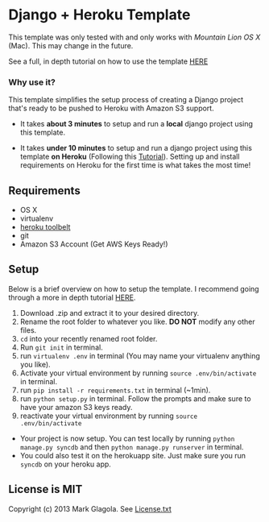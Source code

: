 # Django + Heroku Template
This template was only tested with and only works with *Mountain Lion OS X* (Mac).  This may change in the future.

See a full, in depth tutorial on how to use the template [HERE](http://markglagola.com/post/django-heroku-template-depth-tutorial/)

### Why use it?
This template simplifies the setup process of creating a Django project that's ready to be pushed to Heroku with Amazon S3 support.

- It takes **about 3 minutes** to setup and run a **local** django project using this template.

- It takes **under 10 minutes** to setup and run a django project using this template **on Heroku** (Following this [Tutorial](http://markglagola.com/post/django-heroku-template-depth-tutorial/)).  Setting up and install requirements on Heroku for the first time is what takes the most time!


## Requirements
- OS X
- virtualenv
- [heroku toolbelt](https://toolbelt.heroku.com/)
- git
- Amazon S3 Account (Get AWS Keys Ready!)

## Setup
Below is a brief overview on how to setup the template.  I recommend going through a more in depth tutorial [HERE](http://markglagola.com/post/django-heroku-template-depth-tutorial/).

1. Download .zip and extract it to your desired directory.
2. Rename the root folder to whatever you like.  **DO NOT** modify any other files.
2. `cd` into your recently renamed root folder.
3. Run `git init` in terminal.
4. run `virtualenv .env` in terminal (You may name your virtualenv anything you like).
5. Activate your virtual environment by running `source .env/bin/activate` in terminal.
6. run `pip install -r requirements.txt` in terminal (~1min).
7. run `python setup.py` in terminal. Follow the prompts and make sure to have your amazon S3 keys ready.
8. reactivate your virtual environment by running  `source .env/bin/activate`

- Your project is now setup.  You can test locally by running `python manage.py syncdb` and then `python manage.py runserver` in terminal.
- You could also test it on the herokuapp site.  Just make sure you run `syncdb` on your heroku app.

## License is MIT
Copyright (c) 2013 Mark Glagola.
See [License.txt](https://github.com/mglagola/django-heroku-template/blob/master/License.txt)
